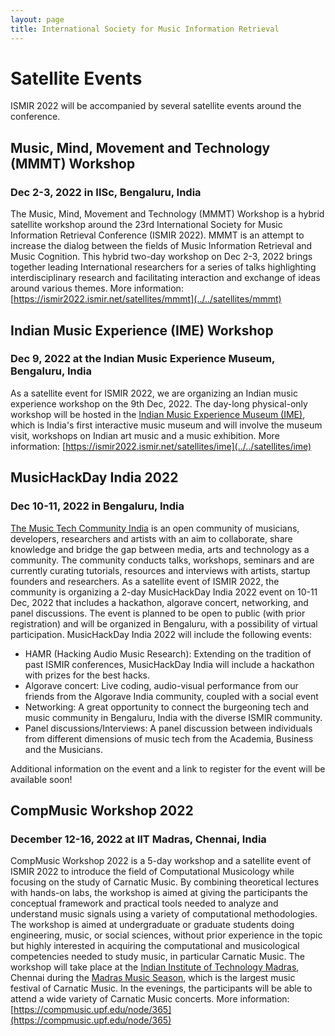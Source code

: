 ```yaml
---
layout: page
title: International Society for Music Information Retrieval
---
```


# Satellite Events

ISMIR 2022 will be accompanied by several satellite events around the conference. 

## Music, Mind, Movement and Technology (MMMT) Workshop
### Dec 2-3, 2022 in IISc, Bengaluru, India
The Music, Mind, Movement and Technology (MMMT) Workshop is a hybrid satellite workshop around the 23rd International Society for Music Information Retrieval Conference (ISMIR 2022). MMMT is an attempt to increase the dialog between the fields of Music Information Retrieval and Music Cognition. This hybrid two-day workshop on Dec 2-3, 2022 brings together leading International researchers for a series of talks highlighting interdisciplinary research and facilitating interaction and exchange of ideas around various themes. More information: [https://ismir2022.ismir.net/satellites/mmmt](../../satellites/mmmt)

## Indian Music Experience (IME) Workshop
### Dec 9, 2022 at the Indian Music Experience Museum, Bengaluru, India
As a satellite event for ISMIR 2022, we are organizing an Indian music experience workshop on the 9th Dec, 2022. The day-long physical-only workshop will be hosted in the [Indian Music Experience Museum (IME)](https://indianmusicexperience.org/), which is India's first interactive music museum and will involve the museum visit, workshops on Indian art music and a music exhibition. More information: [https://ismir2022.ismir.net/satellites/ime](../../satellites/ime)

## MusicHackDay India 2022
### Dec 10-11, 2022 in Bengaluru, India
[The Music Tech Community India](https://musictechcommunity.org/) is an open community of musicians, developers, researchers and artists with an aim to collaborate, share knowledge and bridge the gap between media, arts and technology as a community. The community conducts talks, workshops, seminars and are currently curating tutorials, resources and interviews with artists, startup founders and researchers. As a satellite event of ISMIR 2022, the community is organizing a 2-day MusicHackDay India 2022 event on 10-11 Dec, 2022 that includes a hackathon, algorave concert, networking, and panel discussions. The event is planned to be open to public (with prior registration) and will be organized in Bengaluru, with a possibility of virtual participation. MusicHackDay India 2022 will include the following events: 

* HAMR (Hacking Audio Music Research): Extending on the tradition of past ISMIR conferences, MusicHackDay India will include a hackathon with prizes for the best hacks. 
* Algorave concert: Live coding, audio-visual performance from our friends from the Algorave India community, coupled with a social event
* Networking: A great opportunity to connect the burgeoning tech and music community in Bengaluru, India with the diverse ISMIR community. 
* Panel discussions/Interviews: A panel discussion between individuals from different dimensions of music tech from the Academia, Business and the Musicians. 

Additional information on the event and a link to register for the event will be available soon!

## CompMusic Workshop 2022
### December 12-16, 2022 at IIT Madras, Chennai, India
CompMusic Workshop 2022 is a 5-day workshop and a satellite event of ISMIR 2022 to introduce the field of Computational Musicology while focusing on the study of Carnatic Music. By combining theoretical lectures with hands-on labs, the workshop is aimed at giving the participants the conceptual framework and practical tools needed to analyze and understand music signals using a variety of computational methodologies. The workshop is aimed at undergraduate or graduate students doing engineering, music, or social sciences, without prior experience in the topic but highly interested in acquiring the computational and musicological competencies needed to study music, in particular Carnatic Music. The workshop will take place at the [Indian Institute of Technology Madras](https://www.iitm.ac.in/), Chennai during the [Madras Music Season](https://en.wikipedia.org/wiki/Madras_Music_Season), which is the largest music festival of Carnatic Music. In the evenings, the participants will be able to attend a wide variety of Carnatic Music concerts. More information: [https://compmusic.upf.edu/node/365](https://compmusic.upf.edu/node/365)
